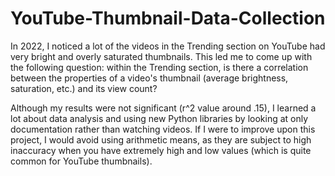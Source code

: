 # YouTube-Thumbnail-Data-Collection
In 2022, I noticed a lot of the videos in the Trending section on YouTube had very bright and overly saturated thumbnails. This led me to come up with the following question: within the Trending section, is there a correlation between the properties of a video's thumbnail (average brightness, saturation, etc.) and its view count?

Although my results were not significant (r^2 value around .15), I learned a lot about data analysis and using new Python libraries by looking at only documentation rather than watching videos. 
If I were to improve upon this project, I would avoid using arithmetic means, as they are subject to high inaccuracy when you have extremely high and low values (which is quite common for YouTube thumbnails). 
